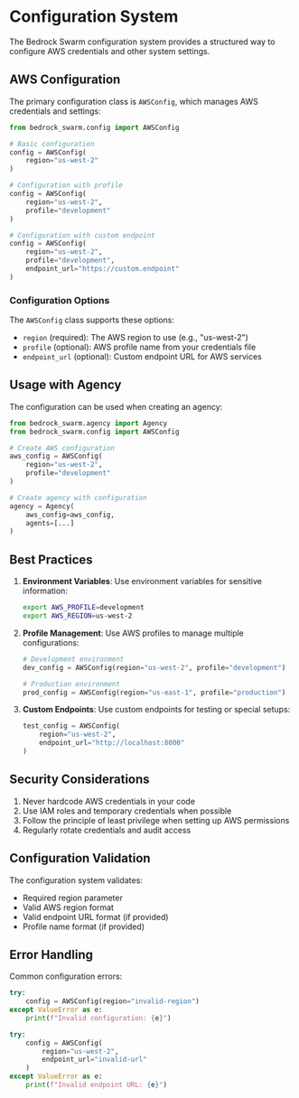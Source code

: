 # Configuration System

The Bedrock Swarm configuration system provides a structured way to configure AWS credentials and other system settings.

## AWS Configuration

The primary configuration class is `AWSConfig`, which manages AWS credentials and settings:

```python
from bedrock_swarm.config import AWSConfig

# Basic configuration
config = AWSConfig(
    region="us-west-2"
)

# Configuration with profile
config = AWSConfig(
    region="us-west-2",
    profile="development"
)

# Configuration with custom endpoint
config = AWSConfig(
    region="us-west-2",
    profile="development",
    endpoint_url="https://custom.endpoint"
)
```

### Configuration Options

The `AWSConfig` class supports these options:

- `region` (required): The AWS region to use (e.g., "us-west-2")
- `profile` (optional): AWS profile name from your credentials file
- `endpoint_url` (optional): Custom endpoint URL for AWS services

## Usage with Agency

The configuration can be used when creating an agency:

```python
from bedrock_swarm.agency import Agency
from bedrock_swarm.config import AWSConfig

# Create AWS configuration
aws_config = AWSConfig(
    region="us-west-2",
    profile="development"
)

# Create agency with configuration
agency = Agency(
    aws_config=aws_config,
    agents=[...]
)
```

## Best Practices

1. **Environment Variables**: Use environment variables for sensitive information:
   ```bash
   export AWS_PROFILE=development
   export AWS_REGION=us-west-2
   ```

2. **Profile Management**: Use AWS profiles to manage multiple configurations:
   ```python
   # Development environment
   dev_config = AWSConfig(region="us-west-2", profile="development")

   # Production environment
   prod_config = AWSConfig(region="us-east-1", profile="production")
   ```

3. **Custom Endpoints**: Use custom endpoints for testing or special setups:
   ```python
   test_config = AWSConfig(
       region="us-west-2",
       endpoint_url="http://localhost:8000"
   )
   ```

## Security Considerations

1. Never hardcode AWS credentials in your code
2. Use IAM roles and temporary credentials when possible
3. Follow the principle of least privilege when setting up AWS permissions
4. Regularly rotate credentials and audit access

## Configuration Validation

The configuration system validates:
- Required region parameter
- Valid AWS region format
- Valid endpoint URL format (if provided)
- Profile name format (if provided)

## Error Handling

Common configuration errors:

```python
try:
    config = AWSConfig(region="invalid-region")
except ValueError as e:
    print(f"Invalid configuration: {e}")

try:
    config = AWSConfig(
        region="us-west-2",
        endpoint_url="invalid-url"
    )
except ValueError as e:
    print(f"Invalid endpoint URL: {e}")
```
